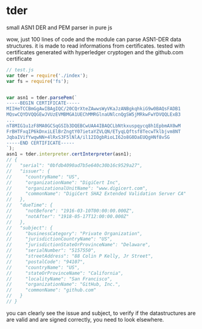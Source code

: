# tder
small ASN1 DER and PEM parser in pure js

wow, just 100 lines of code and the module can parse ASN1-DER data structures.
it is made to read informations from certificates. 
tested with certificates generated with hyperledger cryptogen and the github.com certificate

```js
// test.js
var tder = require('./index');
var fs = require('fs');


var asn1 = tder.parsePem(`
-----BEGIN CERTIFICATE-----
MIIHeTCCBmGgAwIBAgIQC/20CQrXteZAwwsWyVKaJzANBgkqhkiG9w0BAQsFADB1
MQswCQYDVQQGEwJVUzEVMBMGA1UEChMMRGlnaUNlcnQgSW5jMRkwFwYDVQQLExB3
...
nT8MIG1u1zF8MA0GCSqGSIb3DQEBCwUAA4IBAQCLbNtkxuspqycq8h1EpbmAX0wM
FrBHTFxqIP6kDnxiLElBrZngtY07ietaYZVLQN/ETyqLQftsf8TecwTklbjvm8NT
JqbaIVifYwqwNN+4lRxS3F5lNlA/il12IOgbRioLI62o8G0DaEUQgHNf8vSG
-----END CERTIFICATE-----
`);
asn1 = tder.interpreter.certInterpreter(asn1);
// {
//   "serial": "0bfdb4090ad7b5e640c30b16c9529a27",
//   "issuer": {
//     "countryName": "US",
//     "organizationName": "DigiCert Inc",
//     "organizationalUnitName": "www.digicert.com",
//     "commonName": "DigiCert SHA2 Extended Validation Server CA"
//   },
//   "dueTime": {
//     "notBefore": "1916-03-10T00:00:00.000Z",
//     "notAfter": "1918-05-17T12:00:00.000Z"
//   },
//   "subject": {
//     "businessCategory": "Private Organization",
//     "jurisdictionCountryName": "US",
//     "jurisdictionStateOrProvinceName": "Delaware",
//     "serialNumber": "5157550",
//     "streetAddress": "88 Colin P Kelly, Jr Street",
//     "postalCode": "94107",
//     "countryName": "US",
//     "stateOrProvinceName": "California",
//     "localityName": "San Francisco",
//     "organizationName": "GitHub, Inc.",
//     "commonName": "github.com"
//   }
// }
```


you can clearly see the issue and subject, to verify if the datastructures are are valid and are signed correctly, 
you need to look elsewhere.